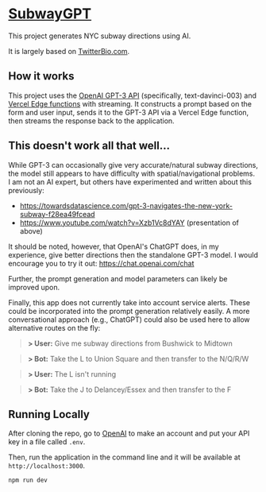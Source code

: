 # [SubwayGPT](https://www.subwaygpt.app/)

This project generates NYC subway directions using AI.

It is largely based on [TwitterBio.com](https://github.com/Nutlope/twitterbio).

## How it works

This project uses the [OpenAI GPT-3 API](https://openai.com/api/) (specifically, text-davinci-003) and [Vercel Edge functions](https://vercel.com/features/edge-functions) with streaming. It constructs a prompt based on the form and user input, sends it to the GPT-3 API via a Vercel Edge function, then streams the response back to the application.

## This doesn't work all that well...

While GPT-3 can occasionally give very accurate/natural subway directions, the model still appears to have difficulty with spatial/navigational problems. I am not an AI expert, but others have experimented and written about this previously:

- https://towardsdatascience.com/gpt-3-navigates-the-new-york-subway-f28ea49fcead
- https://www.youtube.com/watch?v=Xzb1Vc8dYAY (presentation of above)

It should be noted, however, that OpenAI's ChatGPT does, in my experience, give better directions then the standalone GPT-3 model. I would encourage you to try it out: https://chat.openai.com/chat

Further, the prompt generation and model parameters can likely be improved upon.

Finally, this app does not currently take into account service alerts. These could be incorporated into the prompt generation relatively easily. A more conversational approach (e.g., ChatGPT) could also be used here to allow alternative routes on the fly:

> **> User:** Give me subway directions from Bushwick to Midtown

> **> Bot:**  Take the L to Union Square and then transfer to the N/Q/R/W

> **> User:** The L isn't running

> **> Bot:**  Take the J to Delancey/Essex and then transfer to the F

## Running Locally

After cloning the repo, go to [OpenAI](https://beta.openai.com/account/api-keys) to make an account and put your API key in a file called `.env`.

Then, run the application in the command line and it will be available at `http://localhost:3000`.

```bash
npm run dev
```
